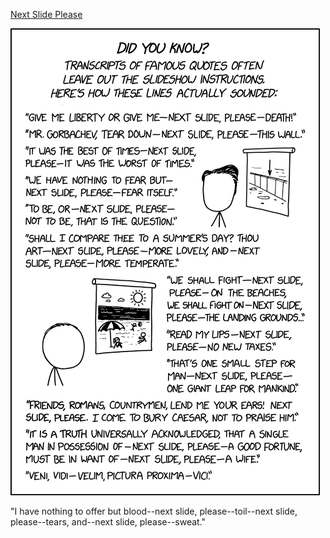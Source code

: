 [Next Slide Please](https://xkcd.com/2470)

![Next Slide Please](./random_comic.png)

"I have nothing to offer but blood--next slide, please--toil--next slide, please--tears, and--next slide, please--sweat."

